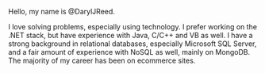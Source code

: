 Hello, my name is @DarylJReed.

I love solving problems, especially using technology. I prefer working on the .NET stack, but have experience with Java, C/C++ and VB as well. I have a strong background in relational databases, especially Microsoft SQL Server, and a fair amount of experience with NoSQL as well, mainly on MongoDB. The majority of my career has been on ecommerce sites.

<!---
DarylJReed/DarylJReed is a ✨ special ✨ repository because its `README.md` (this file) appears on your GitHub profile.
You can click the Preview link to take a look at your changes.
--->
